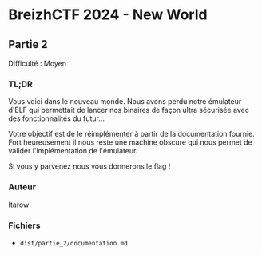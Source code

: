 BreizhCTF 2024 - New World
==========================

## Partie 2 

Difficulté : Moyen

### TL;DR

Vous voici dans le nouveau monde. Nous avons perdu notre émulateur d'ELF qui permettait de lancer nos binaires de façon ultra sécurisée avec des fonctionnalités du futur...

Votre objectif est de le réimplémenter à partir de la documentation fournie. Fort heureusement il nous reste une machine obscure qui nous permet de valider l'implémentation de l'émulateur.

Si vous y parvenez nous vous donnerons le flag !

### Auteur

Itarow

### Fichiers

- `dist/partie_2/documentation.md`